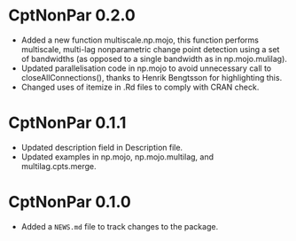 # CptNonPar 0.2.0

* Added a new function multiscale.np.mojo, this function performs multiscale, multi-lag 
nonparametric change point detection using a set of bandwidths (as opposed 
to a single bandwidth as in np.mojo.mulilag).
* Updated parallelisation code in np.mojo to avoid unnecessary call to closeAllConnections(), thanks to 
Henrik Bengtsson for highlighting this.
* Changed uses of itemize in .Rd files to comply with CRAN check.

# CptNonPar 0.1.1

* Updated description field in Description file.
* Updated examples in np.mojo, np.mojo.multilag, and multilag.cpts.merge.

# CptNonPar 0.1.0

* Added a `NEWS.md` file to track changes to the package.
